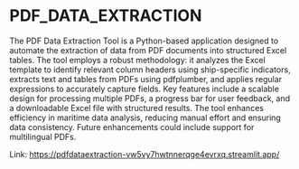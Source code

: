 # PDF_DATA_EXTRACTION

The PDF Data Extraction Tool is a Python-based application designed to automate the extraction of data from PDF documents into structured Excel tables. 
The tool employs a robust methodology: it analyzes the Excel template to identify relevant column headers using ship-specific indicators, extracts text and tables from PDFs using pdfplumber, and applies regular expressions to accurately capture fields. Key features include a scalable design for processing multiple PDFs, a progress bar for user feedback, and a downloadable Excel file with structured results. The tool enhances efficiency in maritime data analysis, reducing manual effort and ensuring data consistency. Future enhancements could include support for multilingual PDFs.

Link: https://pdfdataextraction-vw5vy7hwtnnerqge4evrxq.streamlit.app/
